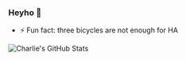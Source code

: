 ### Heyho 👋

- ⚡ Fun fact: three bicycles are not enough for HA 

![Charlie's GitHub Stats](https://github-readme-stats.vercel.app/api?username=charlie4fun&count_private=true&theme=tokyonight&show_icons=true)
